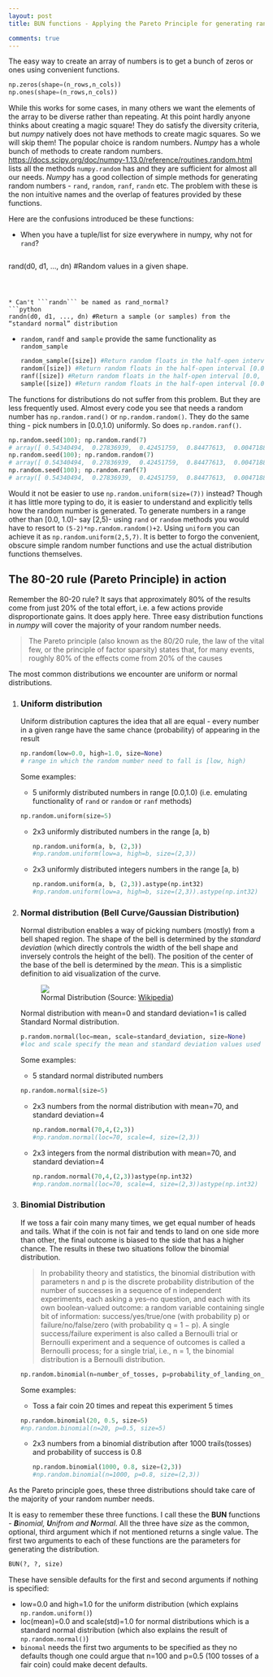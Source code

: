 ```yaml
---
layout: post
title: BUN functions - Applying the Pareto Principle for generating random numbers in numpy

comments: true
---
```


The easy way to create an array of numbers is to get a bunch of zeros or ones using convenient functions.
```python
np.zeros(shape=(n_rows,n_cols))
np.ones(shape=(n_rows,n_cols))
```
While this works for some cases, in many others we want the elements of the array to be diverse rather than repeating. At this point hardly anyone thinks about creating a magic square! They do satisfy the diversity criteria, but _numpy_ natively does not have methods to create magic squares. So we will skip them! The popular choice is random numbers. _Numpy_ has a whole bunch of methods to create random numbers. https://docs.scipy.org/doc/numpy-1.13.0/reference/routines.random.html lists all the methods ```numpy.random``` has and they are sufficient for almost all our needs. _Numpy_ has a good collection of simple methods for generating random numbers -  ```rand```, ```random```, ```ranf```, ```randn``` etc. The problem with these is the non intuitive names and the overlap of features provided by these functions.

Here are the confusions introduced be these functions:
* When you have a tuple/list for size everywhere in numpy, why not for ```rand```?
  ```python
rand(d0, d1, ..., dn) #Random values in a given shape.
  ```



* Can't ```randn``` be named as rand_normal?
  ```python
  randn(d0, d1, ..., dn) #Return a sample (or samples) from the “standard normal” distribution
  ```



* ```random```, ```randf``` and ```sample``` provide the same functionality as ```random_sample```

  ```python
  random_sample([size]) #Return random floats in the half-open interval [0.0, 1.0)
  random([size]) #Return random floats in the half-open interval [0.0, 1.0)
  ranf([size]) #Return random floats in the half-open interval [0.0, 1.0)
  sample([size]) #Return random floats in the half-open interval [0.0, 1.0)
  ```


The functions for distributions do not suffer from this problem. But they are less frequently used. Almost every code you see that needs a random number has ```np.random.rand()``` or ```np.random.random()```. They do the same thing - pick numbers in  [0.0,1.0) uniformly. So does ```np.random.ranf()```.
```python
np.random.seed(100); np.random.rand(7)
# array([ 0.54340494,  0.27836939,  0.42451759,  0.84477613,  0.00471886, 0.12156912,  0.67074908])
np.random.seed(100); np.random.random(7)
# array([ 0.54340494,  0.27836939,  0.42451759,  0.84477613,  0.00471886, 0.12156912,  0.67074908])
np.random.seed(100); np.random.ranf(7)
# array([ 0.54340494,  0.27836939,  0.42451759,  0.84477613,  0.00471886, 0.12156912,  0.67074908])
```
Would it not be easier to use ```np.random.uniform(size=(7))``` instead? Though it has little more typing to do, it is easier to understand and explicitly tells how the random number is generated. To generate numbers in a range other than [0.0, 1.0)- say [2,5)- using ```rand``` or ```random``` methods you would have to resort to ```(5-2)*np.random.random()+2```. Using ```uniform``` you can achieve it as ```np.random.uniform(2,5,7)```. It is better to forgo the convenient, obscure simple random number functions and use the actual distribution functions themselves.




## The 80-20 rule (Pareto Principle) in action


Remember the 80-20 rule? It says that approximately 80% of the results come from just 20% of the total effort, i.e. a few actions provide disproportionate gains. It does apply here. Three easy distribution functions in _numpy_ will cover the majority of your random number needs.
> The Pareto principle (also known as the 80/20 rule, the law of the vital few, or the principle of factor sparsity) states that, for many events, roughly 80% of the effects come from 20% of the causes

The most common distributions we encounter are uniform or normal distributions.

1. ### Uniform distribution

   Uniform distribution captures the idea that all are equal - every number in a given range have the same chance (probability) of appearing in the result
   ```python
   np.random(low=0.0, high=1.0, size=None)
   # range in which the random number need to fall is [low, high)
   ```
   Some examples:
    * 5 uniformly distributed numbers in range [0.0,1.0) (i.e. emulating functionality of ```rand``` or ```random``` or ```ranf``` methods)
     ```python
     np.random.uniform(size=5)
     ```
   * 2x3 uniformly distributed numbers in the range [a, b)
     ```python
     np.random.uniform(a, b, (2,3))
     #np.random.uniform(low=a, high=b, size=(2,3))
     ```
   * 2x3 uniformly distributed integers numbers in the range [a, b)
     ```python
     np.random.uniform(a, b, (2,3)).astype(np.int32)
     #np.random.uniform(low=a, high=b, size=(2,3)).astype(np.int32)
     ```

2. ### Normal distribution (Bell Curve/Gaussian Distribution)

   Normal distribution enables a way of picking numbers (mostly) from a bell shaped region. The shape of the bell is determined by the _standard deviation_ (which directly controls the width of the bell shape and inversely controls the height of the bell). The position of the center of the base of the bell is determined by the _mean_. This is a simplistic definition to aid visualization of the curve.
   <figure>
   <img src="{{ site.baseurl }}/images/normal_distribution.png">
   <figcaption>Normal Distribution (Source: <a href="https://en.wikipedia.org/wiki/Normal_distribution">Wikipedia</a>)</figcaption>
   </figure>

   Normal distribution with mean=0 and standard deviation=1 is called Standard Normal distribution.

   ```python
   p.random.normal(loc=mean, scale=standard_deviation, size=None)
   #loc and scale specify the mean and standard deviation values used to describe a normal distribution
   ```

   Some examples:
    * 5 standard normal distributed numbers
     ```python
     np.random.normal(size=5)
     ```
   * 2x3 numbers from the normal distribution with mean=70, and standard deviation=4
     ```python
     np.random.normal(70,4,(2,3))
     #np.random.normal(loc=70, scale=4, size=(2,3))
     ```
   * 2x3 integers from the normal distribution with mean=70, and standard deviation=4
     ```python
     np.random.normal(70,4,(2,3))astype(np.int32)
     #np.random.normal(loc=70, scale=4, size=(2,3))astype(np.int32)
     ```

3. ### Binomial Distribution
   If we toss a fair coin many many times, we get equal number of heads and tails. What if the coin is not fair and tends to land on one side more than other, the final outcome is biased to the side that has a higher chance. The results in these two situations follow the binomial distribution.
   >In probability theory and statistics, the binomial distribution with parameters n and p is the discrete probability distribution of the number of successes in a sequence of n independent experiments, each asking a yes–no question, and each with its own boolean-valued outcome: a random variable containing single bit of information: success/yes/true/one (with probability p) or failure/no/false/zero (with probability q = 1 − p). A single success/failure experiment is also called a Bernoulli trial or Bernoulli experiment and a sequence of outcomes is called a Bernoulli process; for a single trial, i.e., n = 1, the binomial distribution is a Bernoulli distribution.

   ```python
   np.random.binomial(n=number_of_tosses, p=probability_of_landing_on_head, size=None)
   ```

   Some examples:
    * Toss a fair coin 20 times and repeat this experiment 5 times
     ```python
     np.random.binomial(20, 0.5, size=5)
     #np.random.binomial(n=20, p=0.5, size=5)
     ```
   * 2x3 numbers from a binomial distribution after 1000 trails(tosses) and probability of success is 0.8
     ```python
     np.random.binomial(1000, 0.8, size=(2,3))
     #np.random.binomial(n=1000, p=0.8, size=(2,3))
     ```

As the Pareto principle goes, these three distributions should take care of the majority of your random number needs.

It is easy to remember these three functions. I call these the **BUN** functions - _**B**inomial, **U**nifrom and **N**ormal_.
All the three have _size_ as the common, optional, third argument which if not mentioned returns a single value. The first two arguments to each of these functions are the parameters for generating the distribution.
```python
BUN(?, ?, size)
```
These have sensible defaults for the first and second arguments if nothing is specified:
* low=0.0 and high=1.0 for the uniform distribution (which explains ```np.random.uniform()```)
* loc(mean)=0.0 and scale(std)=1.0 for normal distributions which is a standard normal distribution (which also explains the result of ```np.random.normal()```)
* ```binomal``` needs the first two arguments to be specified as they no defaults though one could argue that n=100 and p=0.5 (100 tosses of a fair coin) could make decent defaults.

